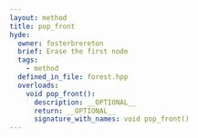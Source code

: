 ```yaml
---
layout: method
title: pop_front
hyde:
  owner: fosterbrereton
  brief: Erase the first node
  tags:
    - method
  defined_in_file: forest.hpp
  overloads:
    void pop_front():
      description: __OPTIONAL__
      return: __OPTIONAL__
      signature_with_names: void pop_front()
---
```

